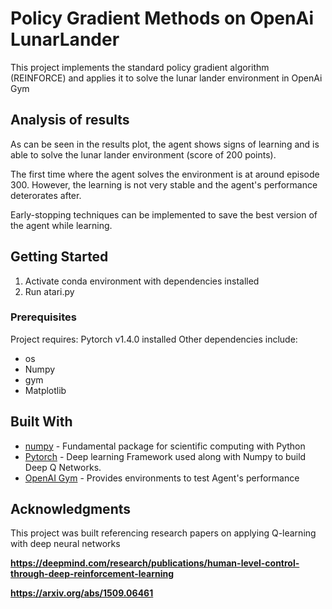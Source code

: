 # Policy Gradient Methods on OpenAi LunarLander

This project implements the standard policy gradient algorithm (REINFORCE) and applies it to solve the lunar lander environment in OpenAi Gym

## Analysis of results

As can be seen in the results plot, the agent shows signs of learning and is able to solve the lunar lander environment (score of 200 points).

The first time where the agent solves the environment is at around episode 300. However, the learning is not very stable and the agent's performance deterorates after.

Early-stopping techniques can be implemented to save the best version of the agent while learning.

## Getting Started

1. Activate conda environment with dependencies installed
2. Run atari.py

### Prerequisites

Project requires: Pytorch v1.4.0 installed
Other dependencies include:
- os 
- Numpy
- gym
- Matplotlib

## Built With

* [numpy](https://numpy.org/) - Fundamental package for scientific computing with Python
* [Pytorch](https://pytorch.org/) - Deep learning Framework used along with Numpy to build Deep Q Networks.
* [OpenAI Gym](https://gym.openai.com/) - Provides environments to test Agent's performance

## Acknowledgments

This project was built referencing research papers on applying Q-learning with deep neural networks

**https://deepmind.com/research/publications/human-level-control-through-deep-reinforcement-learning**

**https://arxiv.org/abs/1509.06461**